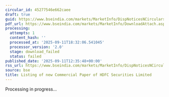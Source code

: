 ```yaml
---
circular_id: 45277546e662caee
draft: true
guid: https://www.bseindia.com/markets/MarketInfo/DispNoticesNCirculars.aspx?Noticeid={37DCB06D-537A-4FA2-9698-7247D3A0875A}&noticeno=20250911-62&dt=09/11/2025&icount=62&totcount=91&flag=0
pdf_url: https://www.bseindia.com/markets/MarketInfo/DownloadAttach.aspx?id=20250911-62&attachedId=
processing:
  attempts: 1
  content_hash: ''
  processed_at: '2025-09-11T18:32:06.541045'
  processor_version: '2.0'
  stage: download_failed
  status: failed
published_date: '2025-09-11T12:35:48+00:00'
rss_url: https://www.bseindia.com/markets/MarketInfo/DispNoticesNCirculars.aspx?Noticeid={37DCB06D-537A-4FA2-9698-7247D3A0875A}&noticeno=20250911-62&dt=09/11/2025&icount=62&totcount=91&flag=0
source: bse
title: Listing of new Commercial Paper of HDFC Securities Limited
---
```


Processing in progress...